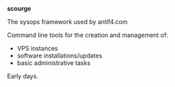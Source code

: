 **scourge** 

The sysops framework used by antif4.com 

Command line tools for the creation and management of: 
* VPS instances
* software installations/updates
* basic administrative tasks

Early days. 
